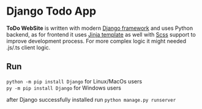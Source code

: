 # Django Todo App

**ToDo WebSite** is written with modern [Django framework](https://www.djangoproject.com) and uses Python backend, as for frontend it uses [Jinja template](https://jinja.palletsprojects.com) as well with [Scss](https://sass-lang.com) support to improve development process. For more complex logic it might needed .js/.ts client logic.

## Run

`python -m pip install Django` for Linux/MacOs users  
`py -m pip install Django` for Windows users

after Django successfully installed run `python manage.py runserver`
